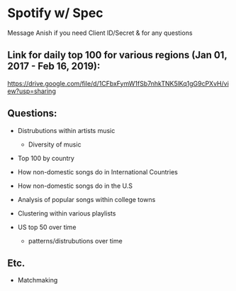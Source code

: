 # Spotify w/ Spec

Message Anish if you need Client ID/Secret & for any questions

## Link for daily top 100 for various regions (Jan 01, 2017 - Feb 16, 2019):
https://drive.google.com/file/d/1CFbxFymW1fSb7nhkTNK5lKq1gG9cPXvH/view?usp=sharing

## Questions:

- Distrubutions within artists music
  - Diversity of music
  
- Top 100 by country

- How non-domestic songs do in International Countries

- How non-domestic songs do in the U.S

- Analysis of popular songs within college towns

- Clustering within various playlists

- US top 50 over time
  - patterns/distrubutions over time




## Etc.
- Matchmaking 

